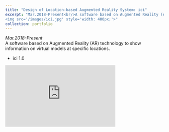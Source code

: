 ```yaml
---
title: "Design of Location-based Augmented Reality System: ici"
excerpt: "Mar.2018-Present<br/>A software based on Augmented Reality (AR) technology to show information on virtual models at specific locations. <br/>
<img src='/images/ici.jpg' style='width: 400px;'>"
collection: portfolio
---
```

*Mar.2018-Present* <br/>
A software based on Augmented Reality (AR) technology to show information on virtual models at specific locations. 
* ici 1.0
<iframe width="350px" height="197px" src="https://www.youtube.com/embed/ydcP42Bxf3A?rel=0&amp;showinfo=0" frameborder="0" allow="accelerometer; autoplay; encrypted-media; gyroscope; picture-in-picture" allowfullscreen></iframe>
